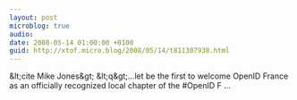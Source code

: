 ```yaml
---
layout: post
microblog: true
audio: 
date: 2008-05-14 01:00:00 +0100
guid: http://xtof.micro.blog/2008/05/14/t811307938.html
---
```

&amp;lt;cite Mike Jones&amp;gt; &amp;lt;q&amp;gt;...let be the first to welcome OpenID France as an officially recognized local chapter of the #OpenID F ...
